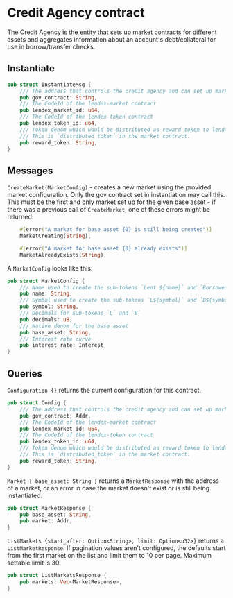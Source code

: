 # Credit Agency contract

The Credit Agency is the entity that sets up market contracts for different assets and
aggregates information about an account's debt/collateral for use in borrow/transfer checks.

## Instantiate

``` rust
pub struct InstantiateMsg {
    /// The address that controls the credit agency and can set up markets
    pub gov_contract: String,
    /// The CodeId of the lendex-market contract
    pub lendex_market_id: u64,
    /// The CodeId of the lendex-token contract
    pub lendex_token_id: u64,
    /// Token denom which would be distributed as reward token to lendex token holders.
    /// This is `distributed_token` in the market contract.
    pub reward_token: String,
}
```

## Messages

`CreateMarket(MarketConfig)` - creates a new market using the provided market configuration.
Only the gov contract set in instantiation may call this. This must be the first and only
market set up for the given base asset - if there was a previous call of `CreateMarket`,
one of these errors might be returned:

``` rust
    #[error("A market for base asset {0} is still being created")]
    MarketCreating(String),

    #[error("A market for base asset {0} already exists")]
    MarketAlreadyExists(String),
```

A `MarketConfig` looks like this:

``` rust
pub struct MarketConfig {
    /// Name used to create the sub-tokens `Lent ${name}` and `Borrowed ${name}`
    pub name: String,
    /// Symbol used to create the sub-tokens `L${symbol}` and `B${symbol}`
    pub symbol: String,
    /// Decimals for sub-tokens `L` and `B`
    pub decimals: u8,
    /// Native denom for the base asset
    pub base_asset: String,
    /// Interest rate curve
    pub interest_rate: Interest,
}
```


## Queries

`Configuration {}` returns the current configuration for this contract.

``` rust
pub struct Config {
    /// The address that controls the credit agency and can set up markets
    pub gov_contract: Addr,
    /// The CodeId of the lendex-market contract
    pub lendex_market_id: u64,
    /// The CodeId of the lendex-token contract
    pub lendex_token_id: u64,
    /// Token denom which would be distributed as reward token to lendex token holders.
    /// This is `distributed_token` in the market contract.
    pub reward_token: String,
}
```

`Market { base_asset: String }` returns a `MarketResponse` with the address of a market, or an
error in case the market doesn't exist or is still being instantiated.

``` rust
pub struct MarketResponse {
    pub base_asset: String,
    pub market: Addr,
}
```

`ListMarkets {start_after: Option<String>, limit: Option<u32>}` returns a `ListMarketResponse`.
If pagination values aren't configured, the defaults start from the first market on the list
and limit them to 10 per page. Maximum settable limit is 30.

``` rust
pub struct ListMarketsResponse {
    pub markets: Vec<MarketResponse>,
}
```
